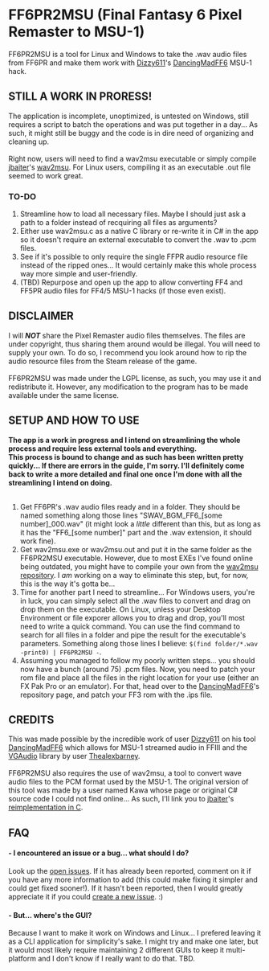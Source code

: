 # FF6PR2MSU (Final Fantasy 6 Pixel Remaster to MSU-1)
FF6PR2MSU is a tool for Linux and Windows to take the .wav audio files from FF6PR and make them work with [Dizzy611](https://github.com/Dizzy611)'s [DancingMadFF6](https://github.com/Dizzy611/DancingMadFF6) MSU-1 hack.

## STILL A WORK IN PRORESS!
The application is incomplete, unoptimized, is untested on Windows, still requires a script to batch the operations and was put together in a day... As such, it might still be buggy and the code is in dire need of organizing and cleaning up.
<br /><br />
Right now, users will need to find a wav2msu executable or simply compile [jbaiter](https://github.com/jbaiter)'s [wav2msu](https://github.com/jbaiter/wav2msu). For Linux users, compiling it as an executable .out file seemed to work great.

### TO-DO
1. Streamline how to load all necessary files. Maybe I should just ask a path to a folder instead of recquiring all files as arguments?
2. Either use wav2msu.c as a native C library or re-write it in C# in the app so it doesn't require an external executable to convert the .wav to .pcm files.
3. See if it's possible to only require the single FFPR audio resource file instead of the ripped ones... It would certainly make this whole process way more simple and user-friendly.
4. (TBD) Repurpose and open up the app to allow converting FF4 and FF5PR audio files for FF4/5 MSU-1 hacks (if those even exist).

## DISCLAIMER
I will <b><i>NOT</i></b> share the Pixel Remaster audio files themselves. The files are under copyright, thus sharing them around would be illegal. You will need to supply your own. To do so, I recommend you look around how to rip the audio resource files from the Steam release of the game.
<br /><br />
FF6PR2MSU was made under the LGPL license, as such, you may use it and redistribute it. However, any modification to the program has to be made available under the same license.

## SETUP AND HOW TO USE
<b>The app is a work in progress and I intend on streamlining the whole process and require less external tools and everything.<br />
This process is bound to change and as such has been written pretty quickly... If there are errors in the guide, I'm sorry. I'll definitely come back to write a more detailed and final one once I'm done with all the streamlining I intend on doing.</b><br /><br />

1. Get FF6PR's .wav audio files ready and in a folder. They should be named something along those lines "SWAV_BGM_FF6_\[some number\]\_000.wav" (it might look a <i>little</i> different than this, but as long as it has the "FF6\_\[some number\]" part and the .wav extension, it should work fine).
2. Get wav2msu.exe or wav2msu.out and put it in the same folder as the FF6PR2MSU executable. However, due to most EXEs I've found online being outdated, you might have to compile your own from the [wav2msu repository](https://github.com/jbaiter/wav2msu). I <i>am</i> working on a way to eliminate this step, but, for now, this is the way it's gotta be...
3. Time for another part I need to streamline... For Windows users, you're in luck, you can simply select all the .wav files to convert and drag on drop them on the executable. On Linux, unless your Desktop Environment or file exporer allows you to drag and drop, you'll most need to write a quick command. You can use the find command to search for all files in a folder and pipe the result for the executable's parameters. Something along those lines I believe: `$(find folder/*.wav -print0) | FF6PR2MSU -`.
4. Assuming you managed to follow my poorly written steps... you should now have a bunch (around 75) .pcm files. Now, you need to patch your rom file and place all the files in the right location for your use (either an FX Pak Pro or an emulator). For that, head over to the [DancingMadFF6](https://github.com/Dizzy611/DancingMadFF6)'s repository page, and patch your FF3 rom with the .ips file.

## CREDITS
This was made possible by the incredible work of user [Dizzy611](https://github.com/Dizzy611) on his tool [DancingMadFF6](https://github.com/Dizzy611/DancingMadFF6) which allows for MSU-1 streamed audio in FFIII and the [VGAudio](https://github.com/Thealexbarney/VGAudio) library by user [Thealexbarney](https://github.com/Thealexbarney).
<br /><br />
FF6PR2MSU also requires the use of wav2msu, a tool to convert wave audio files to the PCM format used by the MSU-1. The original version of this tool was made by a user named Kawa whose page or original C# source code I could not find online... As such, I'll link you to [jbaiter](https://github.com/jbaiter)'s [reimplementation in C](https://github.com/jbaiter/wav2msu).

## FAQ
#### - I encountered an issue or a bug... what should I do?
Look up the [open issues](https://github.com/GoldenKain/FF6PR2MSU/issues). If it has already been reported, comment on it if you have any more information to add (this could make fixing it simpler and could get fixed sooner!). If it hasn't been reported, then I would greatly appreciate it if you could [create a new issue](https://github.com/GoldenKain/FF6PR2MSU/issues/new). :)

#### - But... where's the GUI?
Because I want to make it work on Windows and Linux... I prefered leaving it as a CLI application for simplicity's sake. I might try and make one later, but it would most likely require maintaining 2 different GUIs to keep it multi-platform and I don't know if I really want to do that. TBD.
